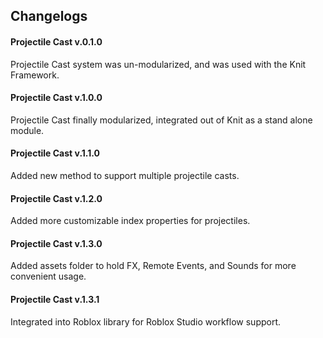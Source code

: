 ## Changelogs

#### Projectile Cast v.0.1.0

Projectile Cast system was un-modularized, and was used with the Knit Framework.

#### Projectile Cast v.1.0.0

Projectile Cast finally modularized, integrated out of Knit as a stand alone module.

#### Projectile Cast v.1.1.0

Added new method to support multiple projectile casts.

#### Projectile Cast v.1.2.0

Added more customizable index properties for projectiles.

#### Projectile Cast v.1.3.0

Added assets folder to hold FX, Remote Events, and Sounds for more convenient usage.

#### Projectile Cast v.1.3.1

Integrated into Roblox library for Roblox Studio workflow support.
